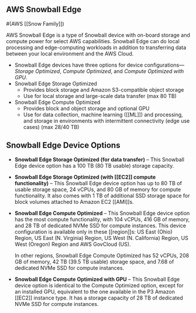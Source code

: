 ## AWS Snowball Edge
#(AWS [[Snow Family]])

AWS Snowball Edge is a type of Snowball device with on-board storage and compute power for select AWS capabilities. Snowball Edge can do local processing and edge-computing workloads in addition to transferring data between your local environment and the AWS Cloud.

*   Snowball Edge devices have three options for device configurations—_Storage Optimized_, _Compute Optimized_, and _Compute Optimized with GPU_.
*   Snowball Edge Storage Optimized  
	*    Provides block storage and Amazon S3-compatible object storage
	*    Use for local storage and large-scale data transfer (max 80 TB)
* Snowball Edge Compute Optimized
	*    Provides block and object storage and optional GPU
	*    Use for data collection, machine learning ([[ML]]) and processing, and storage in environments with intermittent connectivity (edge use cases) (max 28/40 TB)
        
## Snowball Edge Device Options

-   **Snowball Edge Storage Optimized (for data transfer)** – This Snowball Edge device option has a 100 TB (80 TB usable) storage capacity.
    
-   **Snowball Edge Storage Optimized (with [[EC2]] compute functionality)** – This Snowball Edge device option has up to 80 TB of usable storage space, 24 vCPUs, and 80 GB of memory for compute functionality. It also comes with 1 TB of additional SSD storage space for block volumes attached to Amazon EC2 [[AMI]]s.
    
-   **Snowball Edge Compute Optimized** – This Snowball Edge device option has the most compute functionality, with 104 vCPUs, 416 GB of memory, and 28 TB of dedicated NVMe SSD for compute instances. This device configuration is available only in these [[region]]s: US East (Ohio) Region, US East (N. Virginia) Region, US West (N. California) Region, US West (Oregon) Region and AWS GovCloud (US).
    
    In other regions, Snowball Edge Compute Optimized has 52 vCPUs, 208 GB of memory, 42 TB (39.5 TB usable) storage space, and 7.68 of dedicated NVMe SSD for compute instances.
    
-   **Snowball Edge Compute Optimized with GPU** – This Snowball Edge device option is identical to the Compute Optimized option, except for an installed GPU, equivalent to the one available in the P3 Amazon [[EC2]] instance type. It has a storage capacity of 28 TB of dedicated NVMe SSD for compute instances.